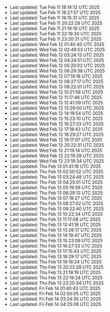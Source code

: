 
- Last updated: Tue Feb 11 18:14:12 UTC 2025
- Last updated: Tue Feb 11 18:27:57 UTC 2025
- Last updated: Tue Feb 11 19:15:31 UTC 2025
- Last updated: Tue Feb 11 20:22:28 UTC 2025
- Last updated: Tue Feb 11 21:19:16 UTC 2025
- Last updated: Tue Feb 11 22:19:30 UTC 2025
- Last updated: Tue Feb 11 23:20:31 UTC 2025
- Last updated: Wed Feb 12 01:40:40 UTC 2025
- Last updated: Wed Feb 12 02:49:53 UTC 2025
- Last updated: Wed Feb 12 03:24:13 UTC 2025
- Last updated: Wed Feb 12 04:24:51 UTC 2025
- Last updated: Wed Feb 12 05:20:02 UTC 2025
- Last updated: Wed Feb 12 06:29:38 UTC 2025
- Last updated: Wed Feb 12 07:19:18 UTC 2025
- Last updated: Wed Feb 12 08:27:17 UTC 2025
- Last updated: Wed Feb 12 09:22:01 UTC 2025
- Last updated: Wed Feb 12 10:21:58 UTC 2025
- Last updated: Wed Feb 12 11:17:48 UTC 2025
- Last updated: Wed Feb 12 12:41:09 UTC 2025
- Last updated: Wed Feb 12 13:26:00 UTC 2025
- Last updated: Wed Feb 12 14:19:54 UTC 2025
- Last updated: Wed Feb 12 15:23:10 UTC 2025
- Last updated: Wed Feb 12 16:27:33 UTC 2025
- Last updated: Wed Feb 12 17:18:43 UTC 2025
- Last updated: Wed Feb 12 18:29:27 UTC 2025
- Last updated: Wed Feb 12 19:17:07 UTC 2025
- Last updated: Wed Feb 12 20:22:31 UTC 2025
- Last updated: Wed Feb 12 21:19:14 UTC 2025
- Last updated: Wed Feb 12 22:19:28 UTC 2025
- Last updated: Wed Feb 12 23:18:34 UTC 2025
- Last updated: Thu Feb 13 01:41:18 UTC 2025
- Last updated: Thu Feb 13 02:50:52 UTC 2025
- Last updated: Thu Feb 13 03:24:48 UTC 2025
- Last updated: Thu Feb 13 04:25:01 UTC 2025
- Last updated: Thu Feb 13 05:19:59 UTC 2025
- Last updated: Thu Feb 13 06:29:12 UTC 2025
- Last updated: Thu Feb 13 07:19:27 UTC 2025
- Last updated: Thu Feb 13 08:27:02 UTC 2025
- Last updated: Thu Feb 13 09:22:40 UTC 2025
- Last updated: Thu Feb 13 10:22:34 UTC 2025
- Last updated: Thu Feb 13 11:17:08 UTC 2025
- Last updated: Thu Feb 13 12:41:18 UTC 2025
- Last updated: Thu Feb 13 13:26:17 UTC 2025
- Last updated: Thu Feb 13 14:19:47 UTC 2025
- Last updated: Thu Feb 13 15:23:09 UTC 2025
- Last updated: Thu Feb 13 16:27:33 UTC 2025
- Last updated: Thu Feb 13 17:15:43 UTC 2025
- Last updated: Thu Feb 13 18:29:17 UTC 2025
- Last updated: Thu Feb 13 19:16:24 UTC 2025
- Last updated: Thu Feb 13 20:22:29 UTC 2025
- Last updated: Thu Feb 13 21:19:19 UTC 2025
- Last updated: Thu Feb 13 22:19:24 UTC 2025
- Last updated: Thu Feb 13 23:20:34 UTC 2025
- Last updated: Fri Feb 14 01:40:43 UTC 2025
- Last updated: Fri Feb 14 02:50:05 UTC 2025
- Last updated: Fri Feb 14 03:24:35 UTC 2025
- Last updated: Fri Feb 14 04:25:06 UTC 2025
